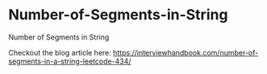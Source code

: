 # Number-of-Segments-in-String
Number of Segments in String

Checkout the blog article here: https://interviewhandbook.com/number-of-segments-in-a-string-leetcode-434/
